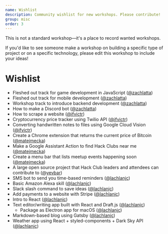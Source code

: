 ```yaml
---
name: Wishlist
description: Community wishlist for new workshops. Please contribute!
group: misc
order: 3
---
```


This is not a standard workshop—it's a place to record wanted workshops.

If you'd like to see someone make a workshop on building a specific type of project or on a specific technology, please edit this workshop to include your ideas!

# Wishlist

* Fleshed out track for game development in JavaScript ([@zachlatta](https://github.com/zachlatta))
* Fleshed out track for mobile development ([@zachlatta](https://github.com/zachlatta))
* Workshop track to introduce backend development ([@zachlatta](https://github.com/zachlatta))
* How to make a Discord bot ([@zachlatta](https://github.com/zachlatta))
* How to scrape a website ([@ifvictr](https://github.com/ifvictr))
* Cryptocurrency price tracker using Twilio API ([@ifvictr](https://github.com/ifvictr))
* Converting handwritten notes to files using Google Cloud Vision ([@ifvictr](https://github.com/ifvictr))
* Create a Chrome extension that returns the current price of Bitcoin ([@matejmecka](https://github.com/matejmecka))
* Make a Google Assistant Action to find Hack Clubs near me ([@matejmecka](https://github.com/matejmecka))
* Create a menu bar that lists meetup events happening soon ([@matejmecka](https://github.com/matejmecka))
* A large open source project that Hack Club leaders and attendees can contribute to ([@yevbar](https://github.com/yevbar))
* SMS bot to send you time-based reminders ([@lachlanjc](https://github.com/lachlanjc))
* Basic Amazon Alexa skill ([@lachlanjc](https://github.com/lachlanjc))
* Slack slash command to save ideas ([@lachlanjc](https://github.com/lachlanjc))
* Add payments to a website with Stripe ([@lachlanjc](https://github.com/lachlanjc))
* Intro to React ([@lachlanjc](https://github.com/lachlanjc))
* Text editor/writing app built with React and Draft.js ([@lachlanjc](https://github.com/lachlanjc))
  * Package as Electron app for macOS ([@lachlanjc](https://github.com/lachlanjc))
* Markdown-based blog using Gatsby ([@lachlanjc](https://github.com/lachlanjc))
* Weather app using React + styled-components + Dark Sky API ([@lachlanjc](https://github.com/lachlanjc))

